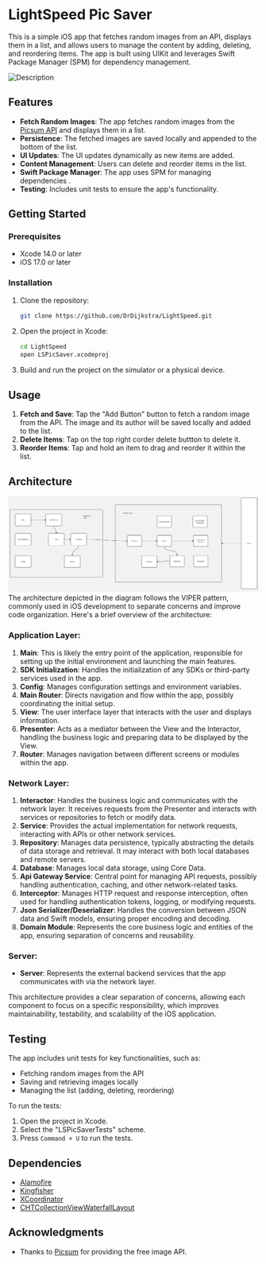 # LightSpeed Pic Saver

This is a simple iOS app that fetches random images from an API, displays them in a list, and allows users to manage the content by adding, deleting, and reordering items. The app is built using UIKit and leverages Swift Package Manager (SPM) for dependency management.

<img src="demo.gif" alt="Description" height="300">

## Features

- **Fetch Random Images**: The app fetches random images from the [Picsum API](https://picsum.photos/v2/list) and displays them in a list.
- **Persistence**: The fetched images are saved locally and appended to the bottom of the list.
- **UI Updates**: The UI updates dynamically as new items are added.
- **Content Management**: Users can delete and reorder items in the list.
- **Swift Package Manager**: The app uses SPM for managing dependencies .
- **Testing**: Includes unit tests to ensure the app's functionality.

## Getting Started

### Prerequisites

- Xcode 14.0 or later
- iOS 17.0 or later

### Installation

1. Clone the repository:
   ```bash
   git clone https://github.com/DrDijkstra/LightSpeed.git
   ```
2. Open the project in Xcode:
   ```bash
   cd LightSpeed
   open LSPicSaver.xcodeproj
   ```
3. Build and run the project on the simulator or a physical device.

## Usage

1. **Fetch and Save**: Tap the "Add Button" button to fetch a random image from the API. The image and its author will be saved locally and added to the list.
2. **Delete Items**: Tap on the top right corder delete buttton to delete it.
3. **Reorder Items**: Tap and hold an item to drag and reorder it within the list.

## Architecture
![Architecture Diagram](architecture.jpg)
The architecture depicted in the diagram follows the VIPER pattern, commonly used in iOS development to separate concerns and improve code organization. Here's a brief overview of the architecture:

### Application Layer:
1. **Main**: This is likely the entry point of the application, responsible for setting up the initial environment and launching the main features.
2. **SDK Initialization**: Handles the initialization of any SDKs or third-party services used in the app.
3. **Config**: Manages configuration settings and environment variables.
4. **Main Router**: Directs navigation and flow within the app, possibly coordinating the initial setup.
5. **View**: The user interface layer that interacts with the user and displays information.
6. **Presenter**: Acts as a mediator between the View and the Interactor, handling the business logic and preparing data to be displayed by the View.
7. **Router**: Manages navigation between different screens or modules within the app.

### Network Layer:
1. **Interactor**: Handles the business logic and communicates with the network layer. It receives requests from the Presenter and interacts with services or repositories to fetch or modify data.
2. **Service**: Provides the actual implementation for network requests, interacting with APIs or other network services.
3. **Repository**: Manages data persistence, typically abstracting the details of data storage and retrieval. It may interact with both local databases and remote servers.
4. **Database**: Manages local data storage, using Core Data.
5. **Api Gateway Service**: Central point for managing API requests, possibly handling authentication, caching, and other network-related tasks.
6. **Interceptor**: Manages HTTP request and response interception, often used for handling authentication tokens, logging, or modifying requests.
7. **Json Serializer/Deserializer**: Handles the conversion between JSON data and Swift models, ensuring proper encoding and decoding.
8. **Domain Module**: Represents the core business logic and entities of the app, ensuring separation of concerns and reusability.

### Server:
- **Server**: Represents the external backend services that the app communicates with via the network layer.

This architecture provides a clear separation of concerns, allowing each component to focus on a specific responsibility, which improves maintainability, testability, and scalability of the iOS application.



## Testing

The app includes unit tests for key functionalities, such as:

- Fetching random images from the API
- Saving and retrieving images locally
- Managing the list (adding, deleting, reordering)

To run the tests:

1. Open the project in Xcode.
2. Select the "LSPicSaverTests" scheme.
3. Press `Command + U` to run the tests.

## Dependencies

- [Alamofire](https://github.com/Alamofire/Alamofire) 
- [Kingfisher](https://github.com/onevcat/Kingfisher) 
- [XCoordinator](https://github.com/quickbirdstudios/XCoordinator) 
- [CHTCollectionViewWaterfallLayout](https://github.com/chiahsien/CHTCollectionViewWaterfallLayout)


## Acknowledgments

- Thanks to [Picsum](https://picsum.photos) for providing the free image API.

